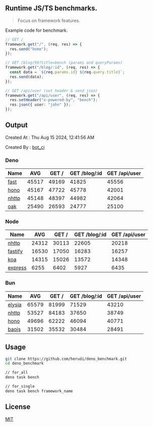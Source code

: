 ## Runtime JS/TS benchmarks.

> Focus on framework features.

Example code for benchmark.
```ts
// GET /
framework.get("/", (req, res) => {
  res.send("home");
});

// GET /blog/99?title=bench (params and queryParams)
framework.get("/blog/:id", (req, res) => {
  const data = `${req.params.id} ${req.query.title}`;
  res.send(data);
});

// GET /api/user (set header & send json)
framework.get("/api/user", (req, res) => {
  res.setHeader("x-powered-by", "bench");
  res.json({ user: "john" });
});
```

## Output
Created At : Thu Aug 15 2024, 12:41:56 AM

Created By : [bot_ci](https://github.com/herudi/deno_benchmarks/commits?author=github-actions%5Bbot%5D)


### Deno
|Name|AVG|GET /|GET /blog/:id|GET /api/user|
|----|----|----|----|----|
|[fast](https://github.com/danteissaias/fast)|45517|49169|41825|45556|
|[hono](https://github.com/honojs/hono)|45167|47722|45778|42001|
|[nhttp](https://github.com/nhttp/nhttp)|45148|48397|44982|42064|
|[oak](https://github.com/oakserver/oak)|25490|26593|24777|25100|
  


### Node
|Name|AVG|GET /|GET /blog/:id|GET /api/user|
|----|----|----|----|----|
|[nhttp](https://github.com/nhttp/nhttp)|24312|30113|22605|20218|
|[fastify](https://github.com/fastify/fastify)|16530|17050|16283|16257|
|[koa](https://github.com/koajs/koa)|14315|15026|13572|14348|
|[express](https://github.com/expressjs/express)|6255|6402|5927|6435|
  


### Bun
|Name|AVG|GET /|GET /blog/:id|GET /api/user|
|----|----|----|----|----|
|[elysia](https://github.com/elysiajs/elysia)|65579|81999|71529|43210|
|[nhttp](https://github.com/nhttp/nhttp)|53527|84183|37650|38749|
|[hono](https://github.com/honojs/hono)|49696|62222|46094|40771|
|[baojs](https://github.com/mattreid1/baojs)|31502|35532|30484|28491|
  



## Usage

```bash
git clone https://github.com/herudi/deno_benchmark.git
cd deno_benchmark

// for_all
deno task bench

// for_single
deno task bench framework_name
```

## License

[MIT](LICENSE)

